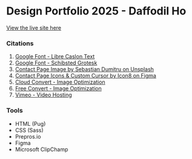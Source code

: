 # Design Portfolio 2025 - Daffodil Ho
[View the live site here](https://daffodilho.github.io/portfolio/public_html/index.html)

### Citations
1. [Google Font - Libre Caslon Text](https://fonts.google.com/specimen/Libre+Caslon+Text) 
2. [Google Font - Schibsted Grotesk](https://fonts.google.com/specimen/Schibsted+Grotesk)
3. [Contact Page Image by Sebastian Dumitru on Unsplash](https://unsplash.com/photos/persons-hand-on-white-wall-36g19a7ivrs)
4. [Contact Page Icons & Custom Cursor by Icon8 on Figma](https://www.figma.com/community/plugin/791103617505812222/icons8-icons-illustrations-photos)
5. [Cloud Convert - Image Optimization](https://cloudconvert.com/png-to-webp)
6. [Free Convert - Image Optimization](https://www.freeconvert.com/png-to-webp)
7. [Vimeo - Video Hosting](https://vimeo.com/)

### Tools
- HTML (Pug)
- CSS (Sass)
- Prepros.io
- Figma
- Microsoft ClipChamp
